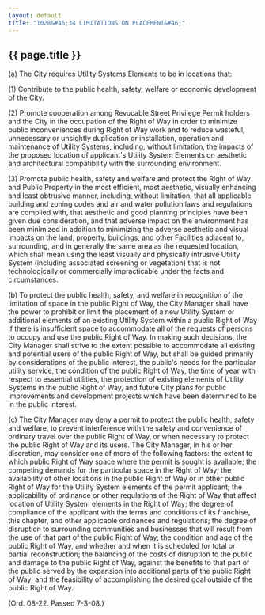 ```yaml
---
layout: default 
title: "1028&#46;34 LIMITATIONS ON PLACEMENT&#46;"
---
```


{{ page.title }}
----------------

​(a) The City requires Utility Systems Elements to be in locations that:

​(1) Contribute to the public health, safety, welfare or economic
development of the City.

​(2) Promote cooperation among Revocable Street Privilege Permit holders
and the City in the occupation of the Right of Way in order to minimize
public inconveniences during Right of Way work and to reduce wasteful,
unnecessary or unsightly duplication or installation, operation and
maintenance of Utility Systems, including, without limitation, the
impacts of the proposed location of applicant's Utility System Elements
on aesthetic and architectural compatibility with the surrounding
environment.

​(3) Promote public health, safety and welfare and protect the Right of
Way and Public Property in the most efficient, most aesthetic, visually
enhancing and least obtrusive manner, including, without limitation,
that all applicable building and zoning codes and air and water
pollution laws and regulations are complied with, that aesthetic and
good planning principles have been given due consideration, and that
adverse impact on the environment has been minimized in addition to
minimizing the adverse aesthetic and visual impacts on the land,
property, buildings, and other Facilities adjacent to, surrounding, and
in generally the same area as the requested location, which shall mean
using the least visually and physically intrusive Utility System
(including associated screening or vegetation) that is not
technologically or commercially impracticable under the facts and
circumstances.

​(b) To protect the public health, safety, and welfare in recognition of
the limitation of space in the public Right of Way, the City Manager
shall have the power to prohibit or limit the placement of a new Utility
System or additional elements of an existing Utility System within a
public Right of Way if there is insufficient space to accommodate all of
the requests of persons to occupy and use the public Right of Way. In
making such decisions, the City Manager shall strive to the extent
possible to accommodate all existing and potential users of the public
Right of Way, but shall be guided primarily by considerations of the
public interest, the public's needs for the particular utility service,
the condition of the public Right of Way, the time of year with respect
to essential utilities, the protection of existing elements of Utility
Systems in the public Right of Way, and future City plans for public
improvements and development projects which have been determined to be
in the public interest.

​(c) The City Manager may deny a permit to protect the public health,
safety and welfare, to prevent interference with the safety and
convenience of ordinary travel over the public Right of Way, or when
necessary to protect the public Right of Way and its users. The City
Manager, in his or her discretion, may consider one of more of the
following factors: the extent to which public Right of Way space where
the permit is sought is available; the competing demands for the
particular space in the Right of Way; the availability of other
locations in the public Right of Way or in other public Right of Way for
the Utility System elements of the permit applicant; the applicability
of ordinance or other regulations of the Right of Way that affect
location of Utility System elements in the Right of Way; the degree of
compliance of the applicant with the terms and conditions of its
franchise, this chapter, and other applicable ordinances and
regulations; the degree of disruption to surrounding communities and
businesses that will result from the use of that part of the public
Right of Way; the condition and age of the public Right of Way, and
whether and when it is scheduled for total or partial reconstruction;
the balancing of the costs of disruption to the public and damage to the
public Right of Way, against the benefits to that part of the public
served by the expansion into additional parts of the public Right of
Way; and the feasibility of accomplishing the desired goal outside of
the public Right of Way.

(Ord. 08-22. Passed 7-3-08.)
